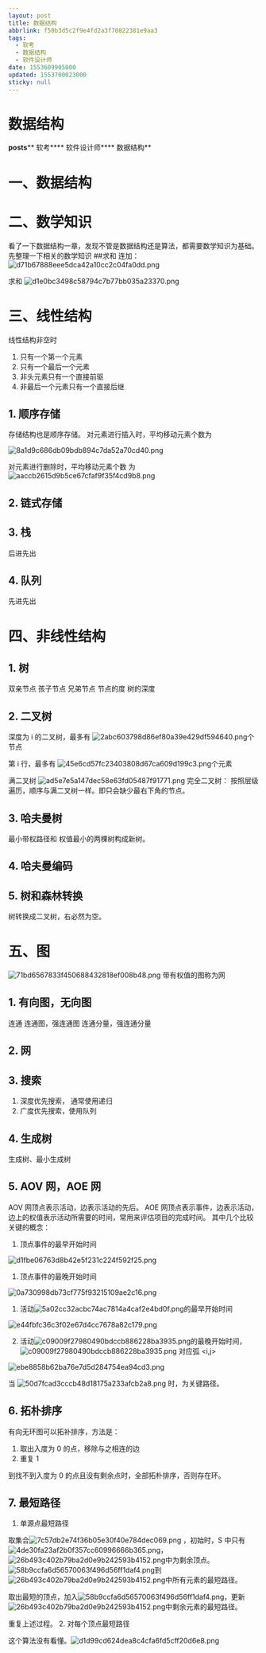 ```yaml
---
layout: post
title: 数据结构
abbrlink: f50b3d5c2f9e4fd2a3f70822381e9aa3
tags:
  - 软考
  - 数据结构
  - 软件设计师
date: 1553609905000
updated: 1553700023000
sticky: null
---
```


# 数据结构

**posts**\*\* 软考\*\*\*\* 软件设计师\*\*\*\* 数据结构\*\*

# 一、数据结构

# 二、数学知识

看了一下数据结构一章，发现不管是数据结构还是算法，都需要数学知识为基础。
先整理一下相关的数学知识
\##求和
连加：
![d71b67888eee5dca42a10cc2c04fa0dd.png](/resource/45566382459904e49de8dc83711bede3.)

求和
![d1e0bc3498c58794c7b77bb035a23370.png](/resource/bce6123efa16fc50100a3cd0853353a6.)

# 三、线性结构

线性结构非空时

1.  只有一个第一个元素
1.  只有一个最后一个元素
1.  非头元素只有一个直接前驱
1.  非最后一个元素只有一个直接后继

## 1. 顺序存储

存储结构也是顺序存储。
对元素进行插入时，平均移动元素个数为

![8a1d9c686db09bdb894c7da52a70cd40.png](/resource/c635f0b9c4b9ff6a03e30383a3faed26.)

对元素进行删除时，平均移动元素个数 为 ![aaccb2615d9b5ce67cfaf9f35f4cd9b8.png](/resource/0a18c1343c785f671e12f923f685dc64.)

## 2. 链式存储

## 3. 栈

后进先出

## 4. 队列

先进先出

# 四、非线性结构

## 1. 树

双亲节点
孩子节点
兄弟节点
节点的度
树的深度

## 2. 二叉树

深度为 i 的二叉树，最多有 ![2abc603798d86ef80a39e429df594640.png](/resource/1dad50b09d0a2ee7fc216eeca174ca66.)个节点

第 i 行，最多有 ![45e6cd57fc23403808d67ca609d199c3.png](/resource/82b206f58b9d316f05dd2ff42cfcfce2.)个元素

满二叉树
![ad5e7e5a147dec58e63fd05487f91771.png](/resource/1cb0fceccd8ca53afbe1eb21e9266066.)
完全二叉树： 按照层级遍历，顺序与满二叉树一样。即只会缺少最右下角的节点。

## 3. 哈夫曼树

最小带权路径和
权值最小的两棵树构成新树。

## 4. 哈夫曼编码

## 5. 树和森林转换

树转换成二叉树，右必然为空。

# 五、图

![71bd6567833f450688432818ef008b48.png](/resource/a7b430fd1ab58c687596e46cb6496c09.)
带有权值的图称为网

## 1. 有向图，无向图

连通
连通图，强连通图
连通分量，强连通分量

## 2. 网

## 3. 搜索

1.  深度优先搜索， 通常使用递归
1.  广度优先搜索，使用队列

## 4. 生成树

生成树、最小生成树

## 5. AOV 网，AOE 网

AOV 网顶点表示活动，边表示活动的先后。
AOE 网顶点表示事件，边表示活动，边上的权值表示活动所需要的时间，常用来评估项目的完成时间。
其中几个比较关键的概念：

1.  顶点事件的最早开始时间

![d1fbe06763d8b42e5f231c224f592f25.png](/resource/3b0a2569662c6a4c16853cad8cc282f5.)

1.  顶点事件的最晚开始时间

![0a730998db73cf775f93215109ae2c16.png](/resource/c87a2b6f8e7eb422839372216ddf0fff.)

1.  活动![5a02cc32acbc74ac7814a4caf2e4bd0f.png](/resource/7d30a3b23ce5b399340e53c8d15e5ab9.)的最早开始时间

![e44fbfc36c3f02e67d4cc7678a82c179.png](/resource/c3615a5a710465afc17fa643108c095e.)

2.  活动![c09009f27980490bdccb886228ba3935.png](/resource/9812f14d8c033121d8d6b58c05c91090.)的最晚开始时间， ![c09009f27980490bdccb886228ba3935.png](/resource/9812f14d8c033121d8d6b58c05c91090.) 对应弧 \<i,j>

![ebe8858b62ba76e7d5d284754ea94cd3.png](/resource/6ca0fe4129d1b5864f018c61be7537f7.)

当 ![50d7fcad3cccb48d18175a233afcb2a8.png](/resource/763fc2b4dca33f8dade57f0d1d3d3d63.) 时，为关键路径。

## 6. 拓朴排序

有向无环图可以拓补排序，方法是：

1.  取出入度为 0 的点，移除与之相连的边
1.  重复 1

到找不到入度为 0 的点且没有剩余点时，全部拓朴排序，否则存在环。

## 7. 最短路径

1.  单源点最短路径

取集合![7c57db2e74f36b05e30f40e784dec069.png](/resource/af15d86f3234ae49860f93c5f4b7f0d0.) ，初始时，S 中只有 ![4de30fa23af2b0f357cc60996666b365.png](/resource/8c184f2ab58239bfa2590a066b48edb0.)， ![26b493c402b79ba2d0e9b242593b4152.png](/resource/f8c2c07507a43842101946e2ca4aaf97.)中为剩余顶点。![58b9ccfa6d56570063f496d56ff1daf4.png](/resource/8c038d29c707cfcc4868f98772350f15.)到![26b493c402b79ba2d0e9b242593b4152.png](/resource/f8c2c07507a43842101946e2ca4aaf97.)中所有元素的最短路径。

取出最短的顶点，加入![58b9ccfa6d56570063f496d56ff1daf4.png](/resource/8c038d29c707cfcc4868f98772350f15.)，更新![26b493c402b79ba2d0e9b242593b4152.png](/resource/f8c2c07507a43842101946e2ca4aaf97.)中剩余元素的最短路径。

重复上述过程。
2\. 对每个顶点最短路径

这个算法没有看懂。![d1d99cd624dea8c4cfa6fd5cff20d6e8.png](/resource/7516cd94625608faec1f39b984fb6e4e.)

<div style="display: none;">[markdownFile.md](:/1cf86337c40b26679aec99a240d1b2dc)</div>

<div style="display: none;">[cssText.css](:/28bf7750d51931a8b7d1e88cc716b4f2)</div>
